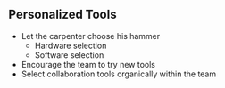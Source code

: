##  Personalized Tools

* Let the carpenter choose his hammer
  * Hardware selection
  * Software selection
* Encourage the team to try new tools
* Select collaboration tools organically within the team
